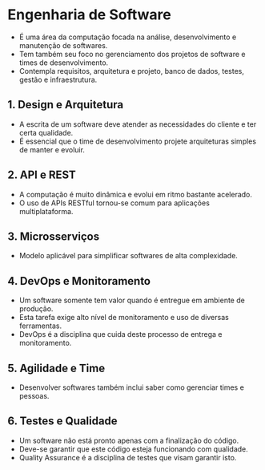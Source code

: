 # Engenharia de Software
- É uma área da computação focada na análise, desenvolvimento e manutenção de softwares.
- Tem também seu foco no gerenciamento dos projetos de software e times de desenvolvimento.
- Contempla requisitos, arquitetura e projeto, banco de dados, testes, gestão e infraestrutura.

## 1. Design e Arquitetura
- A escrita de um software deve atender as necessidades do cliente e ter certa qualidade.
- É essencial que o time de desenvolvimento projete arquiteturas simples de manter e evoluir.

## 2. API e REST
- A computação é muito dinâmica e evolui em ritmo bastante acelerado.
- O uso de APIs RESTful tornou-se comum para aplicações multiplataforma.

## 3. Microsserviços
- Modelo aplicável para simplificar softwares de alta complexidade.

## 4. DevOps e Monitoramento
- Um software somente tem valor quando é entregue em ambiente de produção.
- Esta tarefa exige alto nível de monitoramento e uso de diversas ferramentas.
- DevOps é a disciplina que cuida deste processo de entrega e monitoramento.

## 5. Agilidade e Time
- Desenvolver softwares também inclui saber como gerenciar times e pessoas.

## 6. Testes e Qualidade
- Um software não está pronto apenas com a finalização do código.
- Deve-se garantir que este código esteja funcionando com qualidade.
- Quality Assurance é a disciplina de testes que visam garantir isto.
